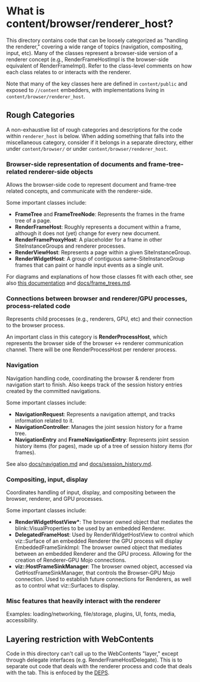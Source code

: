 # What is content/browser/renderer_host?

This directory contains code that can be loosely categorized as "handling the
renderer," covering a wide range of topics (navigation, compositing, input,
etc). Many of the classes represent a browser-side version of a renderer
concept (e.g., RenderFrameHostImpl is the browser-side equivalent of
RenderFrameImpl). Refer to the class-level comments on how each class relates
to or interacts with the renderer.

Note that many of the key classes here are defined in `content/public` and
exposed to `//content` embedders, with implementations living in
`content/browser/renderer_host`.

## Rough Categories

A non-exhaustive list of rough categories and descriptions for the code within
`renderer_host` is below. When adding something that falls into the
miscellaneous category, consider if it belongs in a separate directory, either
under `content/browser/` or under `content/browser/renderer_host`.

### Browser-side representation of documents and frame-tree-related renderer-side objects
Allows the browser-side code to represent document and frame-tree related
concepts, and communicate with the renderer-side.

Some important classes include:
-   **FrameTree** and **FrameTreeNode**: Represents the frames in the frame tree
of a page.
-   **RenderFrameHost**: Roughly represents a document within a frame, although
it does not (yet) change for every new document.
-   **RenderFrameProxyHost**: A placeholder for a frame in other
SiteInstanceGroups and renderer processes.
-   **RenderViewHost**: Represents a page within a given SiteInstanceGroup.
-   **RenderWidgetHost**: A group of contiguous same-SiteInstanceGroup frames
that can paint or handle input events as a single unit.

For diagrams and explanations of how those classes fit with each other, see also
[this documentation](https://www.chromium.org/developers/design-documents/oop-iframes/)
and [docs/frame_trees.md](https://source.chromium.org/chromium/chromium/src/+/main:docs/frame_trees.md).

### Connections between browser and renderer/GPU processes, process-related code
Represents child processes (e.g., renderers, GPU, etc) and their connection to
the browser process.

An important class in this category is **RenderProcessHost**, which represents
the browser side of the browser <-> renderer communication channel. There will
be one RenderProcessHost per renderer process.

### Navigation
Navigation handling code, coordinating the browser & renderer from navigation
start to finish. Also keeps track of the session history entries created by the
committed navigations.

Some important classes include:
- **NavigationRequest**: Represents a navigation attempt, and tracks information
related to it.
- **NavigationController**: Manages the joint session history for a frame tree.
- **NavigationEntry** and **FrameNavigationEntry**: Represents joint session
history items (for pages), made up of a tree of session history items (for
frames).

See also [docs/navigation.md](https://source.chromium.org/chromium/chromium/src/+/main:docs/navigation.md)
and [docs/session_history.md](https://source.chromium.org/chromium/chromium/src/+/main:docs/session_history.md).

### Compositing, input, display
Coordinates handling of input, display, and compositing between the browser,
renderer, and GPU processes.

Some important classes include:
- **RenderWidgetHostView\***: The browser owned object that mediates the
blink::VisualProperties to be used by an embedded Renderer.
- **DelegatedFrameHost**: Used by RenderWidgetHostView to control which
viz::Surface of an embedded Renderer the GPU process will display
EmbeddedFrameSinkImpl: The browser owned object that mediates between an
embedded Renderer and the GPU process. Allowing for the creation of
Renderer-GPU Mojo connections.
- **viz::HostFrameSinkManager**: The browser owned object, accessed via
GetHostFrameSinkManager, that controls the Browser-GPU Mojo connection. Used to
establish future connections for Renderers, as well as to control what
viz::Surfaces to display.

### Misc features that heavily interact with the renderer
Examples: loading/networking, file/storage, plugins, UI, fonts, media,
accessibility.

## Layering restriction with WebContents
Code in this directory can't call up to the WebContents "layer," except through
delegate interfaces (e.g. RenderFrameHostDelegate). This is to separate out
code that deals with the renderer process and code that deals with the tab.
This is enfoced by the [DEPS](https://source.chromium.org/chromium/chromium/src/+/main:content/browser/renderer_host/DEPS).